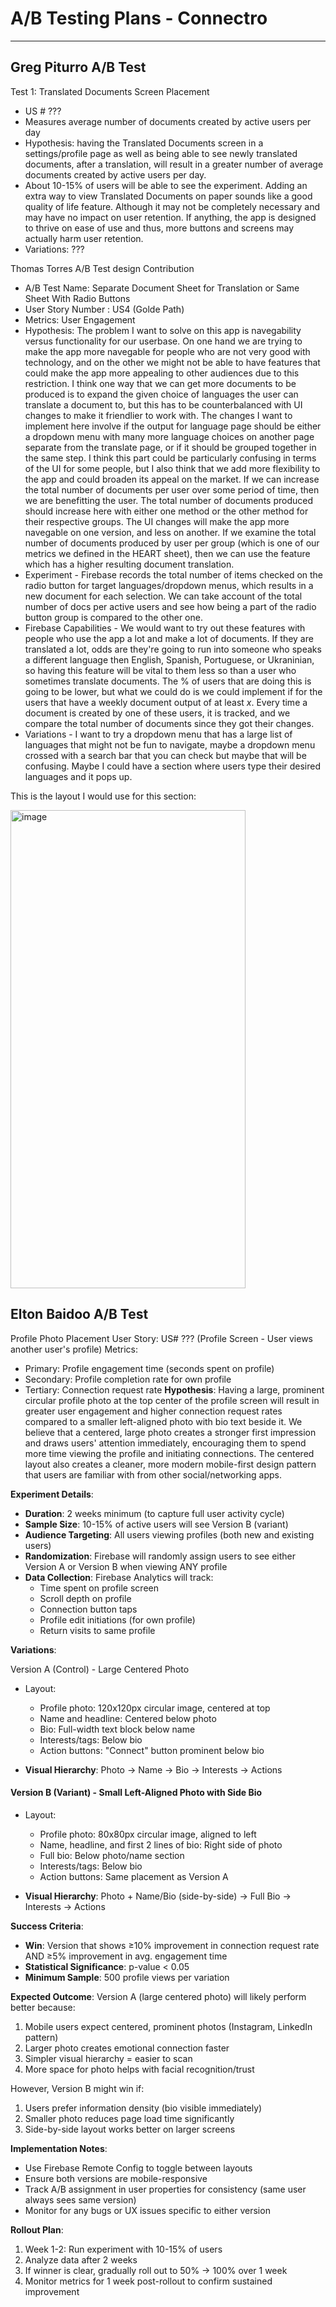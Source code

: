 # A/B Testing Plans - Connectro
---

## Greg Piturro A/B Test
Test 1: Translated Documents Screen Placement
- US # ???
- Measures average number of documents created by active users per day
- Hypothesis: having the Translated Documents screen in a settings/profile page as well as being able to see newly translated documents, after a translation, will result in a greater number of average documents created by active users per day.
- About 10-15% of users will be able to see the experiment. Adding an extra way to view Translated Documents on paper sounds like a good quality of life feature. Although it may not be completely necessary and may have no impact on user retention. If anything, the app is designed to thrive on ease of use and thus, more buttons and screens may actually harm user retention.
- Variations: ???

Thomas Torres A/B Test design Contribution
* A/B Test Name: Separate Document Sheet for Translation or Same Sheet With Radio Buttons
* User Story Number : US4 (Golde Path)
* Metrics: User Engagement
* Hypothesis: The problem I want to solve on this app is navegability versus functionality for our userbase. On one hand we are trying to make the app more navegable for people who are not very good with technology, and on the other we might not be able to have features that could make the app more appealing to other audiences due to this restriction. I think one way that we can get more documents to be produced is to expand the given choice of languages the user can translate a document to, but this has to be counterbalanced with UI changes to make it friendlier to work with. The changes I want to implement here involve if the output for language page should be either a dropdown menu with many more language choices on another page separate from the translate page, or if it should be grouped together in the same step.  I think this part could be particularly confusing in terms of the UI for some people, but I also think that we add more flexibility to the app and could broaden its appeal on the market.  If we can increase the total number of documents per user over some period of time, then we are benefitting the user. The total number of documents produced should increase here with either one method or the other method for their respective groups. The UI changes will make the app more navegable on one version, and less on another. If we examine the total number of documents produced by user per group (which is one of our metrics we defined in the HEART sheet), then we can use the feature which has a higher resulting document translation.
* Experiment - Firebase records the total number of items checked on the radio button for target languages/dropdown menus, which results in a new document for each selection. We can take account of the total number of docs per active users and see how being a part of the radio button group is compared to the other one.
* Firebase Capabilities - We would want to try out these features with people who use the app a lot and make a lot of documents. If they are translated a lot, odds are they're going to run into someone who speaks a different language then English, Spanish, Portuguese, or Ukraninian, so having this feature will be vital to them less so than a user who sometimes translate documents. The % of users that are doing this is going to be lower, but what we could do is we could implement if for the users that have a weekly document output of at least $x$. Every time a document is created by one of these users, it is tracked, and we compare the total number of documents since they got their changes.  
* Variations - I want to try a dropdown menu that has a large list of languages that might not be fun to navigate, maybe a dropdown menu crossed with a search bar that you can check but maybe that will be confusing. Maybe I could have a section where users type their desired languages and it pops up.

This is the layout I would use for this section:

<img width="376" height="765" alt="image" src="https://github.com/user-attachments/assets/fe1dfde5-3142-446c-b629-cbbcfbff426c" />

## Elton Baidoo A/B Test

Profile Photo Placement
User Story: US# ??? (Profile Screen - User views another user's profile)
Metrics: 
- Primary: Profile engagement time (seconds spent on profile)
- Secondary: Profile completion rate for own profile
- Tertiary: Connection request rate
**Hypothesis**: 
Having a large, prominent circular profile photo at the top center of the profile screen will result in greater user engagement and higher connection request rates compared to a smaller left-aligned photo with bio text beside it. We believe that a centered, large photo creates a stronger first impression and draws users' attention immediately, encouraging them to spend more time viewing the profile and initiating connections. The centered layout also creates a cleaner, more modern mobile-first design pattern that users are familiar with from other social/networking apps.

**Experiment Details**:
- **Duration**: 2 weeks minimum (to capture full user activity cycle)
- **Sample Size**: 10-15% of active users will see Version B (variant)
- **Audience Targeting**: All users viewing profiles (both new and existing users)
- **Randomization**: Firebase will randomly assign users to see either Version A or Version B when viewing ANY profile
- **Data Collection**: Firebase Analytics will track:
  - Time spent on profile screen
  - Scroll depth on profile
  - Connection button taps
  - Profile edit initiations (for own profile)
  - Return visits to same profile

**Variations**:

 Version A (Control) - Large Centered Photo
- Layout: 
  - Profile photo: 120x120px circular image, centered at top
  - Name and headline: Centered below photo
  - Bio: Full-width text block below name
  - Interests/tags: Below bio
  - Action buttons: "Connect" button prominent below bio
  
- **Visual Hierarchy**: Photo → Name → Bio → Interests → Actions

#### Version B (Variant) - Small Left-Aligned Photo with Side Bio
- Layout:
  - Profile photo: 80x80px circular image, aligned to left
  - Name, headline, and first 2 lines of bio: Right side of photo
  - Full bio: Below photo/name section
  - Interests/tags: Below bio
  - Action buttons: Same placement as Version A

- **Visual Hierarchy**: Photo + Name/Bio (side-by-side) → Full Bio → Interests → Actions

**Success Criteria**:
- **Win**: Version that shows ≥10% improvement in connection request rate AND ≥5% improvement in avg. engagement time
- **Statistical Significance**: p-value < 0.05
- **Minimum Sample**: 500 profile views per variation

**Expected Outcome**:
Version A (large centered photo) will likely perform better because:
1. Mobile users expect centered, prominent photos (Instagram, LinkedIn pattern)
2. Larger photo creates emotional connection faster
3. Simpler visual hierarchy = easier to scan
4. More space for photo helps with facial recognition/trust

However, Version B might win if:
1. Users prefer information density (bio visible immediately)
2. Smaller photo reduces page load time significantly
3. Side-by-side layout works better on larger screens

**Implementation Notes**:
- Use Firebase Remote Config to toggle between layouts
- Ensure both versions are mobile-responsive
- Track A/B assignment in user properties for consistency (same user always sees same version)
- Monitor for any bugs or UX issues specific to either version

**Rollout Plan**:
1. Week 1-2: Run experiment with 10-15% of users
2. Analyze data after 2 weeks
3. If winner is clear, gradually roll out to 50% → 100% over 1 week
4. Monitor metrics for 1 week post-rollout to confirm sustained improvement
